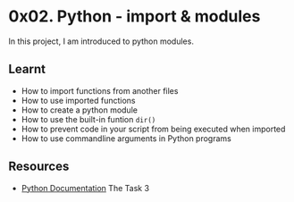 # 0x02. Python - import & modules

In this project, I am introduced to python modules.

## Learnt

- How to import functions from another files
- How to use imported functions
- How to create a python module
- How to use the built-in funtion `dir()`
- How to prevent code in your script from being executed when imported
- How to use commandline arguments in Python programs

## Resources

- [Python Documentation](https://docs.python.org/3/tutorial/modules.html)
  The Task 3
